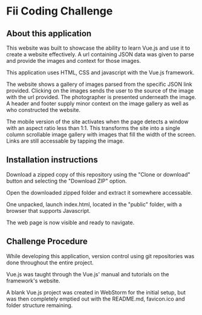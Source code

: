 # Fii Coding Challenge

## About this application

This website was built to showcase the ability to learn Vue.js and use it to create a website effectively. A url containing JSON data was given to parse and provide the images and context for those images.

This application uses HTML, CSS and javascript with the Vue.js framework.

The website shows a gallery of images parsed from the specific JSON link provided. Clicking on the images sends the user to the source of the image with the url provided. The photographer is presented underneath the image. A header and footer supply minor context on the image gallery as well as who constructed the website.

The mobile version of the site activates when the page detects a window with an aspect ratio less than 1:1. This transforms the site into a single column scrollable image gallery with images that fill the width of the screen. Links are still accessable by tapping the image.

## Installation instructions
Download a zipped copy of this repository using the "Clone or download" button and selecting the "Download ZIP" option.

Open the downloaded zipped folder and extract it somewhere accessable.

One unpacked, launch index.html, located in the "public" folder,
with a browser that supports Javascript.

The web page is now visible and ready to navigate.

## Challenge Procedure
While developing this application, version control using git repositories was done throughout the entire project.

Vue.js was taught through the Vue.js' manual and tutorials on the framework's website.

A blank Vue.js project was created in WebStorm for the initial setup, but was then completely emptied out with the README.md, favicon.ico and folder structure remaining.

